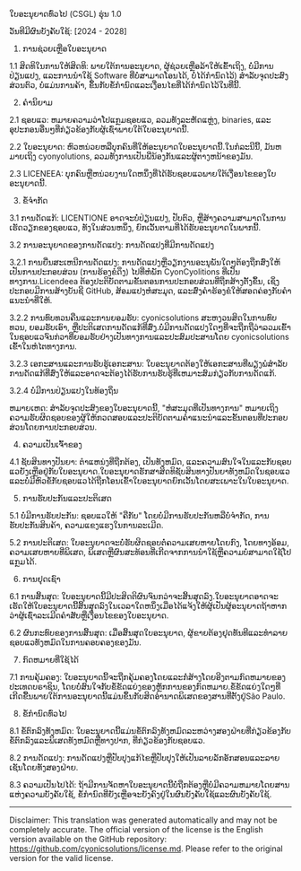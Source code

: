 ໃບອະນຸຍາດທົ່ວໄປ (CSGL)
ຮຸ່ນ 1.0

ວັນທີມີຜົນບັງຄັບໃຊ້: [2024 - 2028]

1. ການຊ່ວຍເຫຼືອໃບອະນຸຍາດ

1.1 ສິດທິໃນການໃຫ້ສິດທິ: ພາຍໃຕ້ການອະນຸຍາດ, ຜູ້ຊ່ວຍເຫຼືອລ້າໃຫ້ເຂົ້າເຖິງ, ບໍ່ມີການປ່ຽນແປງ, ແລະການນໍາໃຊ້ Software ທີ່ບໍ່ສາມາດໂອນໄດ້, ບໍ່ໄດ້ກໍານົດໄວ້) ສໍາລັບຈຸດປະສົງສ່ວນຕົວ, ບໍ່ແມ່ນການຄ້າ, ຂຶ້ນກັບຂໍ້ກໍານົດແລະເງື່ອນໄຂທີ່ໄດ້ກໍານົດໄວ້ໃນທີ່ນີ້.

2. ຄໍານິຍາມ

2.1 ຊອບແວ: ຫມາຍຄວາມວ່າໂປແກຼມຊອບແວ, ລວມທັງລະຫັດແຫຼ່ງ, binaries, ແລະອຸປະກອນອື່ນໆທີ່ກ່ຽວຂ້ອງກັບຜູ້ເຊົ່າພາຍໃຕ້ໃບອະນຸຍາດນີ້.

2.2 ໃບອະນຸຍາດ: ຫົວຫນ່ວຍຫລືບຸກຄົນທີ່ໃຫ້ອະນຸຍາດໃບອະນຸຍາດນີ້.ໃນກໍລະນີນີ້, ມັນຫມາຍເຖິງ cyonyolutions, ລວມທັງການເປັນພີ່ນ້ອງກັນແລະຜູ້ຕາງຫນ້າຂອງມັນ.

2.3 LICENEEA: ບຸກຄົນຫຼືຫນ່ວຍງານໃດຫນຶ່ງທີ່ໄດ້ຮັບຊອບແວພາຍໃຕ້ເງື່ອນໄຂຂອງໃບອະນຸຍາດນີ້.

3. ຂໍ້ຈໍາກັດ

3.1 ການດັດແກ້: LICENTIONE ອາດຈະບໍ່ປ່ຽນແປງ, ປັບຕົວ, ຫຼືສ້າງຄວາມສາມາດໃນການເຮັດວຽກຂອງຊອບແວ, ທັງໃນສ່ວນຫນຶ່ງ, ຍົກເວັ້ນຕາມທີ່ໄດ້ຮັບອະນຸຍາດໃນພາກນີ້.

3.2 ການອະນຸຍາດຂອງການດັດແປງ: ການດັດແປງທີ່ມີການດັດແປງ

3.2.1 ການຍື່ນສະເຫນີການດັດແປງ: ການດັດແປງຫຼືວຽກງານອະນຸພັນໃດໆຕ້ອງຖືກສົ່ງໃຫ້ເປັນການປະກອບສ່ວນ (ການຮ້ອງຂໍດຶງ) ໄປທີ່ຫໍພັກ CyonCyolitions ທີ່ເປັນທາງການ.Licendeea ຕ້ອງປະຕິບັດຕາມຂັ້ນຕອນການປະກອບສ່ວນທີ່ຖືກສ້າງຕັ້ງຂຶ້ນ, ເຊິ່ງປະກອບມີການສ້າງບັນຊີ GitHub, ສ້ອມແປງຫໍສະມຸດ, ແລະສົ່ງຄໍາຮ້ອງຂໍໃຫ້ສອດຄ່ອງກັບຄໍາແນະນໍາທີ່ໃຫ້.

3.2.2 ການທົບທວນຄືນແລະການຍອມຮັບ: cyonicsolutions ສະຫງວນສິດໃນການທົບທວນ, ຍອມຮັບເອົາ, ຫຼືປະຕິເສດການດັດແກ້ທີ່ສົ່ງ.ບໍ່ມີການດັດແປງໃດໆທີ່ຈະຖືກຖືວ່າລວມເຂົ້າໃນຊອບແວຈົນກ່ວາທີ່ຍອມຮັບຢ່າງເປັນທາງການແລະປະສົມປະສານໂດຍ cyonicsolutions ເຂົ້າໃນຫໍໄຕທາງການ.

3.2.3 ເອກະສານແລະການຮັບຮູ້ເອກະສານ: ໃບອະນຸຍາດຕ້ອງໃຫ້ເອກະສານທີ່ພຽງພໍສໍາລັບການດັດແກ້ທີ່ສົ່ງໃຫ້ແລະອາດຈະຕ້ອງໄດ້ຮັບການຮັບຮູ້ທີ່ເຫມາະສົມກ່ຽວກັບການດັດແກ້.

3.2.4 ບໍ່ມີການປ່ຽນແປງໃນທ້ອງຖິ່ນ

ຫມາຍເຫດ: ສໍາລັບຈຸດປະສົງຂອງໃບອະນຸຍາດນີ້, "ຫໍສະມຸດທີ່ເປັນທາງການ" ຫມາຍເຖິງຄວາມຮັບຜິດຊອບຂອງຜູ້ໃຫ້ກວດສອບແລະປະຕິບັດຕາມຄໍາແນະນໍາແລະຂັ້ນຕອນທີ່ປະກອບສ່ວນໂດຍການປະກອບສ່ວນ.

4. ຄວາມເປັນເຈົ້າຂອງ

4.1 ຊັບສິນທາງປັນຍາ: ຕໍາແຫນ່ງທີ່ຖືກຕ້ອງ, ເປັນທັງຫມົດ, ແລະຄວາມສົນໃຈໃນແລະກັບຊອບແວຍັງເຫຼືອຢູ່ກັບໃບອະນຸຍາດ.ໃບອະນຸຍາດຮັກສາສິດທິຊັບສິນທາງປັນຍາທັງຫມົດໃນຊອບແວແລະບໍ່ມີຫົວຂໍ້ກັບຊອບແວໄດ້ຖືກໂອນເຂົ້າໃບອະນຸຍາດຍົກເວັ້ນໂດຍສະເພາະໃນໃບອະນຸຍາດ.

5. ການຮັບປະກັນແລະປະຕິເສດ

5.1 ບໍ່ມີການຮັບປະກັນ: ຊອບແວໃຫ້ "ຄືກັບ" ໂດຍບໍ່ມີການຮັບປະກັນຫລືບໍ່ຈໍາກັດ, ການຮັບປະກັນສິນຄ້າ, ຄວາມແຂງແຮງໃນການລະເມີດ.

5.2 ການປະຕິເສດ: ໃບອະນຸຍາດຈະບໍ່ຮັບຜິດຊອບຕໍ່ຄວາມເສຍຫາຍໂດຍກົງ, ໂດຍທາງອ້ອມ, ຄວາມເສຍຫາຍທີ່ພິເສດ, ພິເສດຫຼືຜົນສະທ້ອນທີ່ເກີດຈາກການນໍາໃຊ້ຫຼືຄວາມບໍ່ສາມາດໃຊ້ໂປແກຼມໄດ້.

6. ການຢຸດເຊົາ

6.1 ການສິ້ນສຸດ: ໃບອະນຸຍາດນີ້ມີປະສິດຕິຜົນຈົນກວ່າຈະສິ້ນສຸດລົງ.ໃບອະນຸຍາດອາດຈະເຮັດໃຫ້ໃບອະນຸຍາດນີ້ສິ້ນສຸດລົງໃນເວລາໃດຫນຶ່ງເມື່ອໄດ້ແຈ້ງໃຫ້ຜູ້ເປັນຜູ້ອະນຸຍາດຖ້າຫາກວ່າຜູ້ເຊົ່າລະເມີດຄໍາສັບຫຼືເງື່ອນໄຂຂອງໃບອະນຸຍາດ.

6.2 ຜົນກະທົບຂອງການສິ້ນສຸດ: ເມື່ອສິ້ນສຸດໃບອະນຸຍາດ, ຜູ້ຂາຍຕ້ອງຢຸດທັນທີແລະທໍາລາຍຊອບແວທັງຫມົດໃນການຄອບຄອງຂອງມັນ.

7. ກົດຫມາຍທີ່ໃຊ້ໄດ້

7.1 ການຄຸ້ມຄອງ: ໃບອະນຸຍາດນີ້ຈະຖືກຄຸ້ມຄອງໂດຍແລະກໍ່ສ້າງໂດຍອີງຕາມກົດຫມາຍຂອງປະເທດບຣາຊິນ, ໂດຍບໍ່ສົນໃຈກັບຂໍ້ຂັດແຍ່ງຂອງຫຼັກການຂອງກົດຫມາຍ.ຂໍ້ຂັດແຍ່ງໃດໆທີ່ເກີດຂື້ນພາຍໃຕ້ການອະນຸຍາດນີ້ແມ່ນຂຶ້ນກັບສິດອໍານາດພິເສດຂອງສານທີ່ຕັ້ງຢູ່São Paulo.

8. ຂໍ້ກໍານົດທົ່ວໄປ

8.1 ຂໍ້ຕົກລົງທັງຫມົດ: ໃບອະນຸຍາດນີ້ແມ່ນຂໍ້ຕົກລົງທັງຫມົດລະຫວ່າງສອງຝ່າຍທີ່ກ່ຽວຂ້ອງກັບຂໍ້ຕົກລົງແລະພິເສດທັງຫມົດຫຼືທາງປາກ, ທີ່ກ່ຽວຂ້ອງກັບຊອບແວ.

8.2 ການດັດແປງ: ການດັດແປງຫຼືປັບປຸງແກ້ໄຂຫຼືປັບປຸງໃຫ້ເປັນລາຍລັກອັກສອນແລະລາຍເຊັນໂດຍທັງສອງຝ່າຍ.

8.3 ຄວາມເປັນໄປໄດ້: ຖ້າມີການຈັດຫາໃບອະນຸຍາດນີ້ບໍ່ຖືກຕ້ອງຫຼືບໍ່ມີຄວາມຫມາຍໂດຍສານແຫ່ງຄວາມບັງຄັບໃຊ້, ຂໍ້ກໍານົດທີ່ຍັງເຫຼືອຈະຍັງຄົງຢູ່ໃນຜົນບັງຄັບໃຊ້ແລະຜົນບັງຄັບໃຊ້.

---
Disclaimer: This translation was generated automatically and may not be completely accurate. The official version of the license is the English version available on the GitHub repository: https://github.com/cyonicsolutions/license.md. Please refer to the original version for the valid license.